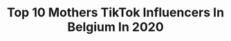 ---
title: Top 10 Mothers TikTok Influencers In Belgium In 2020
description: >-
  Find top mothers TikTok influencers in Belgium in 2020. Most popular hashtags: #foryou #fyp #pourtoi #foryoupage.
platform: TikTok
hits: 14
text_top: Analyze the best TikTok influencers on inBeat.
text_bottom: inBeat holds 14 TikTok influencers like this in Belgium for you to contact.
profiles:
  - username: "lufyyyy"
    fullname: >-
      LUFY 🖤
    bio: >-
      Mother of les petites biches IG: lufyyyy Lufy@po.agency
    location: "Belgium"
    followers: 317000
    engagement: 1354
    commentsToLikes: 0.002745
    id: ckaibdrlmg3f00i78ea5l78cp
    verified: true
    hashtags: "#viral, #foryourpage, #foryou, #pourtoi"
  - username: "team.islam"
    fullname: >-
      islam is de beste 🤲🦋✨
    bio: >-
      ga mijn insta volgen ⬆️ Volg voor meer kennis! 🦋 (geen groep)
    location: "Belgium"
    followers: 3918
    engagement: 2228
    commentsToLikes: 0.058609
    id: ckdnuh5c2n64v0j235qqfqbuf
    verified: false
    hashtags: "#jongeren, #foryoupage, #xzybca, #fyppp"
  - username: "chloe_vbx"
    fullname: >-
      Chloë Vanbutsele 
    bio: >-
      18 y/o Belgium 🧸🤍
    location: "Belgium"
    followers: 126200
    engagement: 2232
    commentsToLikes: 0.009157
    id: ck9ep9eperng60j781nvmf1xw
    verified: true
    hashtags: "#foryou, #fyp, #gymnastics, #fy"
  - username: "evelyneee97"
    fullname: >-
      Evelyne Sels
    bio: >-
      🇧🇪 ⚜️23years⚜️ 🔥Goal 4K🔥 •Follow Me• @__Love all my fanss__@
    location: "Belgium"
    followers: 3067
    engagement: 958
    commentsToLikes: 0.058680
    id: ckbll26yidqpm0j23dh2f5rln
    verified: false
    hashtags: "#fy, #fyp, #foryoupage, #shakeit"
  - username: "ankatriencasselman"
    fullname: >-
      An-Katrien Casselman
    bio: >-
      I'm too old for Tik Tok ✅
    location: "Belgium"
    followers: 16600
    engagement: 295
    commentsToLikes: 0.089402
    id: ckbaxhdhinwuc0j237j01if5c
    verified: false
    hashtags: "#foryou, #viral, #momlife, #over30"
  - username: "kimberley_pira"
    fullname: >-
      Kimberley Pira
    bio: >-
      FOLLOW US ON YOUTUBE ⬇️⬇️⬇️ ➡️➡️➡️ KIMBERLEY & ROMAINE WE ARE NEW ON TIKTOK !!!
    location: "Belgium"
    followers: 236600
    engagement: 1104
    commentsToLikes: 0.010346
    id: ckauwtsf925iv0j23lo0bai6a
    verified: false
    hashtags: "#prank, #babygirl, #babymama, #relationship"
  - username: "gloriakba1"
    fullname: >-
      Gloria Kabeya
    bio: >-
      Instagram : gloria_kabeya From 🇧🇪
    location: "Belgium"
    followers: 26900
    engagement: 1725
    commentsToLikes: 0.015536
    id: ckb9dx5bw1ccu0j23hkjw6q83
    verified: false
    hashtags: "#danse, #foryou, #pourtoi, #funny"
  - username: "kikou.cest.moi.mg"
    fullname: >-
      Mg Hody
    bio: >-
      • #justforfun 🌸😄 • Suivez moi sur Instagram 🇧🇪 • je poste tout les jours ✅
    location: "Belgium"
    followers: 3302
    engagement: 538
    commentsToLikes: 0.034770
    id: ckcog3g3o315m0j23fa2yhu61
    verified: false
    hashtags: "#dance, #commente, #belgian, #funny"
  - username: "kimberley.romaine"
    fullname: >-
      kimberley_romaine
    bio: >-
      FOLLOW US ON YOUTUBE ⬇️⬇️⬇️ ➡️➡️➡️ KIMBERLEY & ROMAINE WE ARE NEW ON TIKTOK !!!
    location: "Belgium"
    followers: 104800
    engagement: 940
    commentsToLikes: 0.011652
    id: ckb994um0t1di0j2337661a8r
    verified: false
    hashtags: "#babygirl, #babybump, #pregnant, #babymama"
  - username: "__.vixtoriaa"
    fullname: >-
      vic
    bio: >-
      
    location: "Belgium"
    followers: 10200
    engagement: 1598
    commentsToLikes: 0.010610
    id: cka5zmxnknfrs0i78ntwkkftk
    verified: false
    hashtags: "#belgium, #foryou, #fyp, #pourtoi"
---